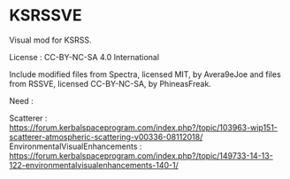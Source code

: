 # KSRSSVE

Visual mod for KSRSS.

License : CC-BY-NC-SA 4.0 International

Include modified files from Spectra, licensed MIT, by Avera9eJoe and files from RSSVE, licensed CC-BY-NC-SA, by PhineasFreak.

Need : 

Scatterer : https://forum.kerbalspaceprogram.com/index.php?/topic/103963-wip151-scatterer-atmospheric-scattering-v00336-08112018/
EnvironmentalVisualEnhancements : https://forum.kerbalspaceprogram.com/index.php?/topic/149733-14-13-122-environmentalvisualenhancements-140-1/
